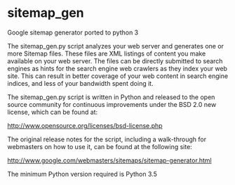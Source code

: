 # sitemap_gen
Google sitemap generator ported to python 3

The sitemap_gen.py script analyzes your web server and generates one or more
Sitemap files.  These files are XML listings of content you make available on
your web server.  The files can be directly submitted to search engines as
hints for the search engine web crawlers as they index your web site.  This
can result in better coverage of your web content in search engine indices,
and less of your bandwidth spent doing it.
  
The sitemap_gen.py script is written in Python and released to the open
source community for continuous improvements under the BSD 2.0 new license,
which can be found at:

  http://www.opensource.org/licenses/bsd-license.php

The original release notes for the script, including a walk-through for
webmasters on how to use it, can be found at the following site:

  http://www.google.com/webmasters/sitemaps/sitemap-generator.html

The minimum Python version required is Python 3.5
